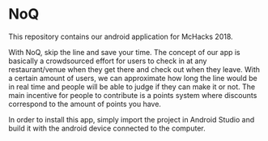 # NoQ

This repository contains our android application for McHacks 2018. 

With NoQ, skip the line and save your time.
The concept of our app is basically a crowdsourced effort for users to check in at any restaurant/venue when they get there and check out when they leave.
With a certain amount of users, we can approximate how long the line would be in real time and people will be able to judge if they can make it or not.
The main incentive for people to contribute is a points system where discounts correspond to the amount of points you have.


In order to install this app, simply import the project in Android Studio and build it with the android device connected to the computer.
